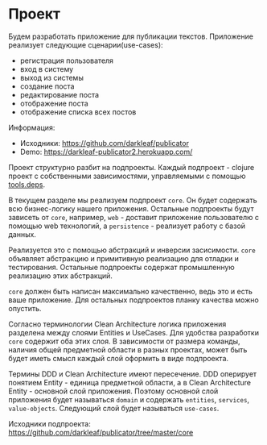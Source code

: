 # Проект

Будем разработать приложение для публикации текстов.
Приложение реализует следующие сценарии(use-cases):

+ регистрация пользователя
+ вход в систему
+ выход из системы
+ создание поста
+ редактирование поста
+ отображение поста
+ отображение списка всех постов

Информация:

+ Исходники: https://github.com/darkleaf/publicator
+ Demo: https://darkleaf-publicator2.herokuapp.com/

Проект структурно разбит на подпроекты.
Каждый подпроект - clojure проект с собственными зависимостями, управляемыми с помощью
[tools.deps](https://github.com/clojure/tools.deps.alpha).

В текущем разделе мы реализуем подпроект `core`.
Он будет содержать всю бизнес-логику нашего приложения.
Остальные подпроекты будут зависеть от `core`,
например, `web` - доставит приложение пользователю с помощью web технологий,
а `persistence` - реализует работу с базой данных.

Реализуется это с помощью абстракций и инверсии засисимости.
`core` объявляет абстракцию и примитивную реализацию для отладки и тестирования.
Остальные подпроекты содержат промышленную реализацию этих абстракций.

`core` должен быть написан максимально качественно, ведь это и есть ваше приложение.
Для остальных подпроектов планку качества можно опустить.

Согласно терминологии Clean Architecture логика приложения разделена между слоями Entities и UseCases.
Для удобства разработки `core` содержит оба этих слоя.
В зависимости от размера команды, наличия общей предметной области в разных проектах, может быть
будет иметь смысл каждый слой оформить в виде подпроекта.

Термины DDD и Clean Architecture имеют пересечение.
DDD оперирует понятием Entity - единица предметной области,
а в Clean Architecture Entity - основной слой приложения.
Поэтому основной слой приложения будет называться `domain`
и содержать `entities`, `services`, `value-objects`.
Следующий слой будет называться `use-cases`.

Исходники подпроекта: https://github.com/darkleaf/publicator/tree/master/core
